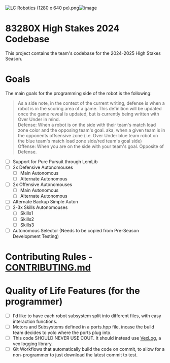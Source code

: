 <img src="blob:chrome-untrusted://media-app/f2eaff52-f90f-47ef-9e01-1bafbfa39acd" alt="LC Robotics (1280 x 640 px).png"/>![image](https://github.com/ABUCKY0/2024-High-Stakes/assets/81783950/b4a7c8b1-959e-4a4b-a0c2-f86285986757)

# 83280X High Stakes 2024 Codebase 

This project contains the team's codebase for the 2024-2025 High Stakes Season. 

# Goals

The main goals for the programming side of the robot is the following:

> As a side note, in the context of the current writing, defense is when a robot is in the scoring area of a game. This definition will be updated once the game reveal is updated, but is currently being written with Over Under in mind.  
> Defense: When a robot is on the side with their team's match load zone color and the opposing team's goal. aka, when a given team is in the opponents offsensive zone (i.e. Over Under blue team robot on the blue team's match load zone side/red team's goal side)  
> Offense: When you are on the side with your team's goal. Opposite of Defense.

- [ ] Support for Pure Pursuit through LemLib
- [ ] 2x Defensive Autonomouses
  - [ ] Main Autonomous
  - [ ] Alternate Autonomous
- [ ] 2x Offensive Autonomouses
  - [ ] Main Autonomous
  - [ ] Alternate Autonomous
- [ ] Alternate Backup Simple Auton
- [ ] 2-3x Skills Autonomouses
  - [ ] Skills1
  - [ ] Skills2
  - [ ] Skills3
- [ ] Autonomous Selector (Needs to be copied from Pre-Season Development Testing)

# Contributing Rules - [CONTRIBUTING.md](./contributing.md)

# Quality of Life Features (for the programmer)
- [ ] I'd like to have each robot subsystem split into different files, with easy interaction functions.
- [ ] Motors and Subsystems defined in a ports.hpp file, incase the build team decides to yolo where the ports plug into. 
- [ ] This code SHOULD NEVER USE COUT. It should instead use [VexLog](https://github.com/ABUCKY0/vexlog), a vex logging library. 
- [ ] Git Workflows that automatically build the code on commit, to allow for a non-programmer to just download the latest commit to test.
